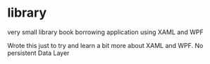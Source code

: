 # library
very small library book borrowing application using XAML and WPF

Wrote this just to try and learn a bit more about XAML and WPF. No persistent Data Layer
